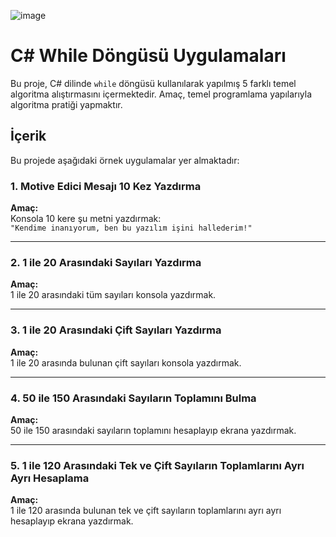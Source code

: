 ![image](https://github.com/user-attachments/assets/fabf1748-5ac3-41a0-825e-b62409105db7)


# C# While Döngüsü Uygulamaları

Bu proje, C# dilinde `while` döngüsü kullanılarak yapılmış 5 farklı temel algoritma alıştırmasını içermektedir. Amaç, temel programlama yapılarıyla algoritma pratiği yapmaktır.

## İçerik

Bu projede aşağıdaki örnek uygulamalar yer almaktadır:

### 1. Motive Edici Mesajı 10 Kez Yazdırma

**Amaç:**  
Konsola 10 kere şu metni yazdırmak:  
`"Kendime inanıyorum, ben bu yazılım işini hallederim!"`

---

### 2. 1 ile 20 Arasındaki Sayıları Yazdırma

**Amaç:**  
1 ile 20 arasındaki tüm sayıları konsola yazdırmak.

---

### 3. 1 ile 20 Arasındaki Çift Sayıları Yazdırma

**Amaç:**  
1 ile 20 arasında bulunan çift sayıları konsola yazdırmak.

---

### 4. 50 ile 150 Arasındaki Sayıların Toplamını Bulma

**Amaç:**  
50 ile 150 arasındaki sayıların toplamını hesaplayıp ekrana yazdırmak.

---

### 5. 1 ile 120 Arasındaki Tek ve Çift Sayıların Toplamlarını Ayrı Ayrı Hesaplama

**Amaç:**  
1 ile 120 arasında bulunan tek ve çift sayıların toplamlarını ayrı ayrı hesaplayıp ekrana yazdırmak.
